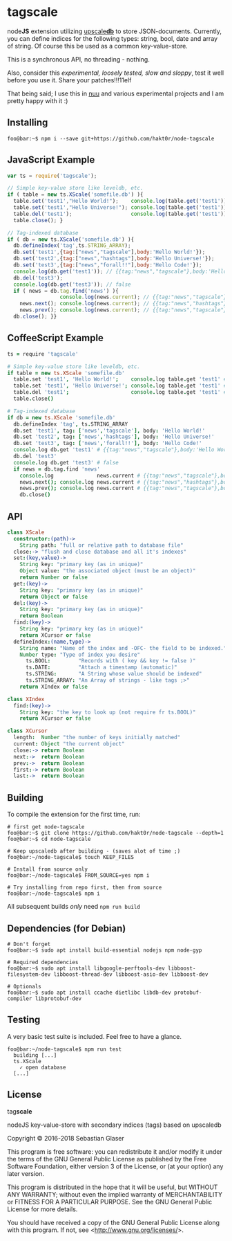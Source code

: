# tagscale

node**JS** extension utilizing [upscale**db**](https://upscaledb.com/) to store JSON-documents.
Currently, you can define indices for the following types: string, bool, date and array of string.
Of course this be used as a common key-value-store.

This is a synchronous API, no threading - nothing.

Also, consider this *experimental, loosely tested, slow and sloppy*, test it well before you use it.
Share your patches!!!11elf

That being said; I use this in [nuu](https://github.com/hakt0r/nuu/) and various experimental projects and I am pretty happy with it :)

## Installing

``` console
foo@bar:~$ npm i --save git+https://github.com/hakt0r/node-tagscale
```

## JavaScript Example

``` javascript
var ts = require('tagscale');

// Simple key-value store like leveldb, etc.
if ( table = new ts.XScale('somefile.db') ){
  table.set('test1',"Hello World!");    console.log(table.get('test1')); // "Hello World!"
  table.set('test1',"Hello Universe!"); console.log(table.get('test1')); // "Hello Universe!"
  table.del('test1');                   console.log(table.get('test1')); // false
  table.close(); }

// Tag-indexed database
if ( db = new ts.XScale('somefile.db') ){
  db.defineIndex('tag',ts.STRING_ARRAY);
  db.set('test1',{tag:["news","tagscale"],body:'Hello World!'});
  db.set('test2',{tag:["news","hashtags"],body:'Hello Universe!'});
  db.set('test3',{tag:["news","forall!!"],body:'Hello Code!'});
  console.log(db.get('test1')); // {{tag:"news","tagscale"},body:'Hello World!'}
  db.del('test3');
  console.log(db.get('test3')); // false
  if ( news = db.tag.find('news') ){
                 console.log(news.current); // {{tag:"news","tagscale"},body:'Hello World!'}
    news.next(); console.log(news.current); // {{tag:"news","hashtags"},body:'Hello Universe!'}
    news.prev(); console.log(news.current); // {{tag:"news","tagscale"},body:'Hello World!'}
  db.close(); }}
```

## CoffeeScript Example

``` coffeescript
ts = require 'tagscale'

# Simple key-value store like leveldb, etc.
if table = new ts.XScale 'somefile.db'
  table.set 'test1', 'Hello World!';    console.log table.get 'test1' # "Hello World!"
  table.set 'test1', 'Hello Universe!'; console.log table.get 'test1' # "Hello Universe!"
  table.del 'test1';                    console.log table.get 'test1' # false
  table.close()

# Tag-indexed database
if db = new ts.XScale 'somefile.db'
  db.defineIndex 'tag', ts.STRING_ARRAY
  db.set 'test1', tag: ['news','tagscale'], body: 'Hello World!'
  db.set 'test2', tag: ['news','hashtags'], body: 'Hello Universe!'
  db.set 'test3', tag: ['news','forall!!'], body: 'Hello Code!'
  console.log db.get 'test1' # {{tag:"news","tagscale"},body:'Hello World!'}
  db.del 'test3'
  console.log db.get 'test3' # false
  if news = db.tag.find 'news'
    console.log              news.current # {{tag:"news","tagscale"},body:'Hello World!'}
    news.next(); console.log news.current # {{tag:"news","hashtags"},body:'Hello Universe!'}
    news.prev(); console.log news.current # {{tag:"news","tagscale"},body:'Hello World!'}
    db.close()
```

## API

``` coffee
class XScale
  constructor:(path)->
    String path: "full or relative path to database file"
  close:-> "flush and close database and all it's indexes"
  set:(key,value)->
    String key: "primary key (as in unique)"
    Object value: "the associated object (must be an object)"
    return Number or false
  get:(key)->
    String key: "primary key (as in unique)"
    return Object or false
  del:(key)->
    String key: "primary key (as in unique)"
    return Boolean
  find:(key)->
    String key: "primary key (as in unique)"
    return XCursor or false
  defineIndex:(name,type)->
    String name: "Name of the index and -OFC- the field to be indexed."
    Number type: "Type of index you desire"
      ts.BOOL:         "Records with ( key && key != false )"
      ts.DATE:         "Attach a timestamp (automatic)"
      ts.STRING:       "A String whose value should be indexed"
      ts.STRING_ARRAY: "An Array of strings - like tags ;>"
    return XIndex or false

class XIndex
  find:(key)->
    String key: "the key to look up (not require fr ts.BOOL)"
    return XCursor or false

class XCursor
  length:  Number "the number of keys initially matched"
  current: Object "the current object"
  close:-> return Boolean
  next:->  return Boolean
  prev:->  return Boolean
  first:-> return Boolean
  last:->  return Boolean
```

## Building

To compile the extension for the first time, run:

``` console
# first get node-tagscale
foo@bar:~$ git clone https://github.com/hakt0r/node-tagscale --depth=1
foo@bar:~$ cd node-tagscale

# Keep upscaledb after building - (saves alot of time ;)
foo@bar:~/node-tagscale$ touch KEEP_FILES

# Install from source only
foo@bar:~/node-tagscale$ FROM_SOURCE=yes npm i

# Try installing from repo first, then from source
foo@bar:~/node-tagscale$ npm i
```

All subsequent builds *only* need `npm run build`

## Dependencies (for Debian)

``` console
# Don't forget
foo@bar:~$ sudo apt install build-essential nodejs npm node-gyp

# Required dependencies
foo@bar:~$ sudo apt install libgoogle-perftools-dev libboost-filesystem-dev libboost-thread-dev libboost-asio-dev libboost-dev

# Optionals
foo@bar:~$ sudo apt install ccache dietlibc libdb-dev protobuf-compiler libprotobuf-dev
```

## Testing

A very basic test suite is included. Feel free to have a glance.

``` console
foo@bar:~/node-tagscale$ npm run test
  building [...]
  ts.XScale
    ✓ open database
  [...]
```

## License

tag**scale**

  nodeJS key-value-store with secondary indices (tags) based on upscaledb

  Copyright &copy; 2016-2018 Sebastian Glaser

This program is free software: you can redistribute it and/or modify
it under the terms of the GNU General Public License as published by
the Free Software Foundation, either version 3 of the License, or
(at your option) any later version.

This program is distributed in the hope that it will be useful,
but WITHOUT ANY WARRANTY; without even the implied warranty of
MERCHANTABILITY or FITNESS FOR A PARTICULAR PURPOSE.  See the
GNU General Public License for more details.

You should have received a copy of the GNU General Public License
along with this program.  If not, see &lt;http://www.gnu.org/licenses/&gt;.
